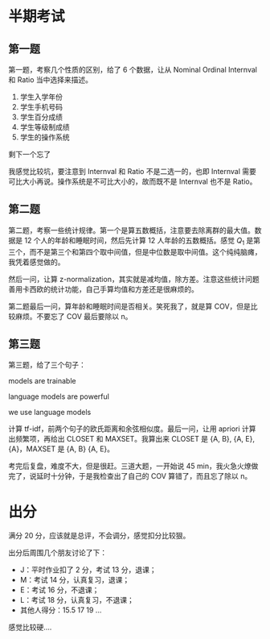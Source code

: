 # 半期考试

## 第一题

第一题，考察几个性质的区别，给了 6 个数据，让从 Nominal Ordinal Internval 和 Ratio 当中选择来描述。

1. 学生入学年份
2. 学生手机号码
3. 学生百分成绩
4. 学生等级制成绩
5. 学生的操作系统

剩下一个忘了

我感觉比较坑，要注意到 Internval 和 Ratio 不是二选一的，也即 Internval 需要可比大小再说。操作系统是不可比大小的，故而既不是 Internval 也不是 Ratio。

## 第二题

第二题，考察一些统计规律。第一个是算五数概括，注意要去除离群的最大值。数据是 12 个人的年龄和睡眠时间，然后先计算 12 人年龄的五数概括。感觉 $Q_1$ 是第三个，而不是第三个和第四个取中间值，但是中位数是取中间值。这个纯纯脑瘫，我凭着感觉做的。

然后一问，让算 z-normalization，其实就是减均值，除方差。注意这些统计问题善用卡西欧的统计功能，自己手算均值和方差还是很麻烦的。

第二题最后一问，算年龄和睡眠时间是否相关。笑死我了，就是算 COV，但是比较麻烦。不要忘了 COV 最后要除以 n。

## 第三题

第三题，给了三个句子：

models are trainable

language models are powerful

we use language models

计算 tf-idf，前两个句子的欧氏距离和余弦相似度。最后一问，让用 apriori 计算出频繁项，再给出 CLOSET 和 MAXSET。我算出来 CLOSET 是 {A, B}, {A, E}, {A}，MAXSET 是 {A, B} {A, E}。

考完后复盘，难度不大，但是很赶。三道大题，一开始说 45 min，我火急火燎做完了，说延时十分钟，于是我检查出了自己的 COV 算错了，而且忘了除以 n。


# 出分

满分 20 分，应该就是总评，不会调分，感觉扣分比较狠。

出分后周围几个朋友讨论了下：
- J：平时作业扣了 2 分，考试 13 分，退课；
- M：考试 14 分，认真复习，退课；
- E：考试 16 分，不退课；
- L：考试 18 分，认真复习，不退课；
- 其他人得分：15.5 17 19 ...

感觉比较硬....
